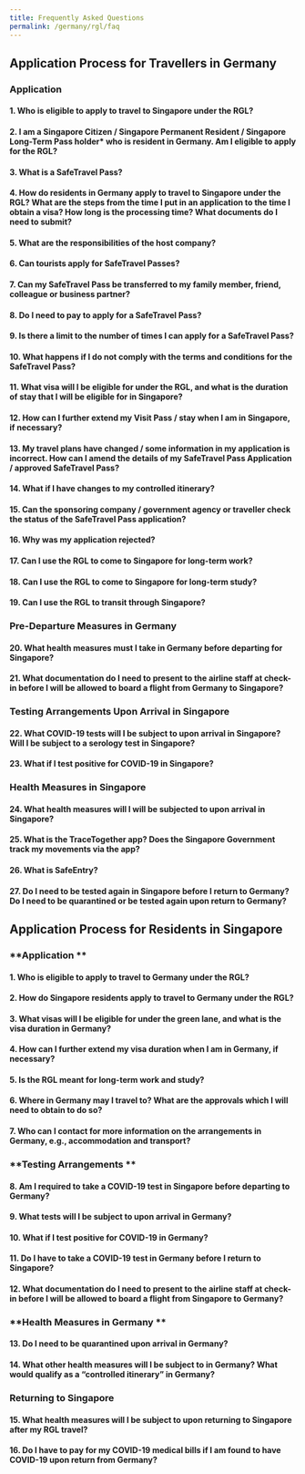 ```yaml
---
title: Frequently Asked Questions
permalink: /germany/rgl/faq
---
```


## **Application Process for Travellers in Germany**

### **Application**

#### 1. Who is eligible to apply to travel to Singapore under the RGL? 

#### 2. I am a Singapore Citizen / Singapore Permanent Resident / Singapore Long-Term Pass holder* who is resident in Germany. Am I eligible to apply for the RGL?

#### 3. What is a SafeTravel Pass?

#### 4. How do residents in Germany apply to travel to Singapore under the RGL? What are the steps from the time I put in an application to the time I obtain a visa? How long is the processing time? What documents do I need to submit? 

#### 5.	What are the responsibilities of the host company?
#### 6.	Can tourists apply for SafeTravel Passes?
#### 7.	Can my SafeTravel Pass be transferred to my family member, friend, colleague or business partner?
#### 8.	Do I need to pay to apply for a SafeTravel Pass?
#### 9.	Is there a limit to the number of times I can apply for a SafeTravel Pass?
#### 10. What happens if I do not comply with the terms and conditions for the SafeTravel Pass?
#### 11. What visa will I be eligible for under the RGL, and what is the duration of stay that I will be eligible for in Singapore? 
#### 12. How can I further extend my Visit Pass / stay when I am in Singapore, if necessary? 
#### 13. My travel plans have changed / some information in my application is incorrect. How can I amend the details of my SafeTravel Pass Application / approved SafeTravel Pass?
#### 14. What if I have changes to my controlled itinerary?
#### 15. Can the sponsoring company / government agency or traveller check the status of the SafeTravel Pass application?
#### 16. Why was my application rejected?
#### 17. Can I use the RGL to come to Singapore for long-term work? 
#### 18. Can I use the RGL to come to Singapore for long-term study? 
#### 19. Can I use the RGL to transit through Singapore?

### **Pre-Departure Measures in Germany**

#### 20.	What health measures must I take in Germany before departing for Singapore?
#### 21.	What documentation do I need to present to the airline staff at check-in before I will be allowed to board a flight from Germany to Singapore?

### **Testing Arrangements Upon Arrival in Singapore**

#### 22.	What COVID-19 tests will I be subject to upon arrival in Singapore? Will I be subject to a serology test in Singapore? 
#### 23.	What if I test positive for COVID-19 in Singapore? 

### **Health Measures in Singapore**

#### 24.	What health measures will I will be subjected to upon arrival in Singapore? 
#### 25.	What is the TraceTogether app? Does the Singapore Government track my movements via the app? 
#### 26.	What is SafeEntry?
#### 27.	Do I need to be tested again in Singapore before I return to Germany? Do I need to be quarantined or be tested again upon return to Germany?

## **Application Process for Residents in Singapore**

### **Application **

#### 1.	Who is eligible to apply to travel to Germany under the RGL?
#### 2.	How do Singapore residents apply to travel to Germany under the RGL?
#### 3.	What visas will I be eligible for under the green lane, and what is the visa duration in Germany?
#### 4.	How can I further extend my visa duration when I am in Germany, if necessary?
#### 5.	Is the RGL meant for long-term work and study? 
#### 6.	Where in Germany may I travel to? What are the approvals which I will need to obtain to do so?
#### 7.	Who can I contact for more information on the arrangements in Germany, e.g., accommodation and transport?

### **Testing Arrangements **

#### 8.	Am I required to take a COVID-19 test in Singapore before departing to Germany? 
#### 9.	What tests will I be subject to upon arrival in Germany?
#### 10.	What if I test positive for COVID-19 in Germany?
#### 11.	Do I have to take a COVID-19 test in Germany before I return to Singapore? 
#### 12.	What documentation do I need to present to the airline staff at check-in before I will be allowed to board a flight from Singapore to Germany?

### **Health Measures in Germany **
#### 13.	Do I need to be quarantined upon arrival in Germany?
#### 14.	What other health measures will I be subject to in Germany? What would qualify as a “controlled itinerary” in Germany?

### **Returning to Singapore**
#### 15.	What health measures will I be subject to upon returning to Singapore after my RGL travel? 
#### 16.	Do I have to pay for my COVID-19 medical bills if I am found to have COVID-19 upon return from Germany?


